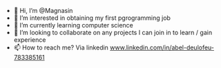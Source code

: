 - 👋 Hi, I’m @Magnasin
- 👀 I’m interested in obtaining my first pgrogramming job
- 🌱 I’m currently learning computer science
- 💞️ I’m looking to collaborate on any projects I can join in to learn / gain experience
- 📫 How to reach me? Via linkedin www.linkedin.com/in/abel-deulofeu-783385161

<!---
Magnasin/Magnasin is a ✨ special ✨ repository because its `README.md` (this file) appears on your GitHub profile.
You can click the Preview link to take a look at your changes.
--->

